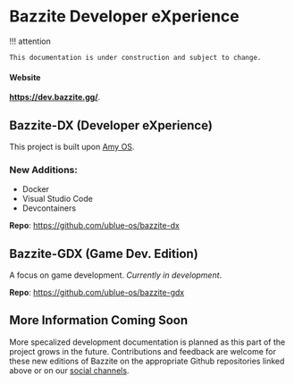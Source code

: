 # Bazzite Developer eXperience

!!! attention

    This documentation is under construction and subject to change.

#### Website

**https://dev.bazzite.gg/**.

## Bazzite-DX (Developer eXperience)

This project is built upon [Amy OS](https://github.com/astrovm/amyos).

### New Additions:

- Docker
- Visual Studio Code
- Devcontainers

**Repo**: https://github.com/ublue-os/bazzite-dx

## Bazzite-GDX (Game Dev. Edition)

A focus on game development.  _Currently in development_.

**Repo**: https://github.com/ublue-os/bazzite-gdx

## More Information Coming Soon

More specalized development documentation is planned as this part of the project grows in the future.  Contributions and feedback are welcome for these new editions of Bazzite on the appropriate Github repositories linked above or on our [social channels](../Resources.md).
